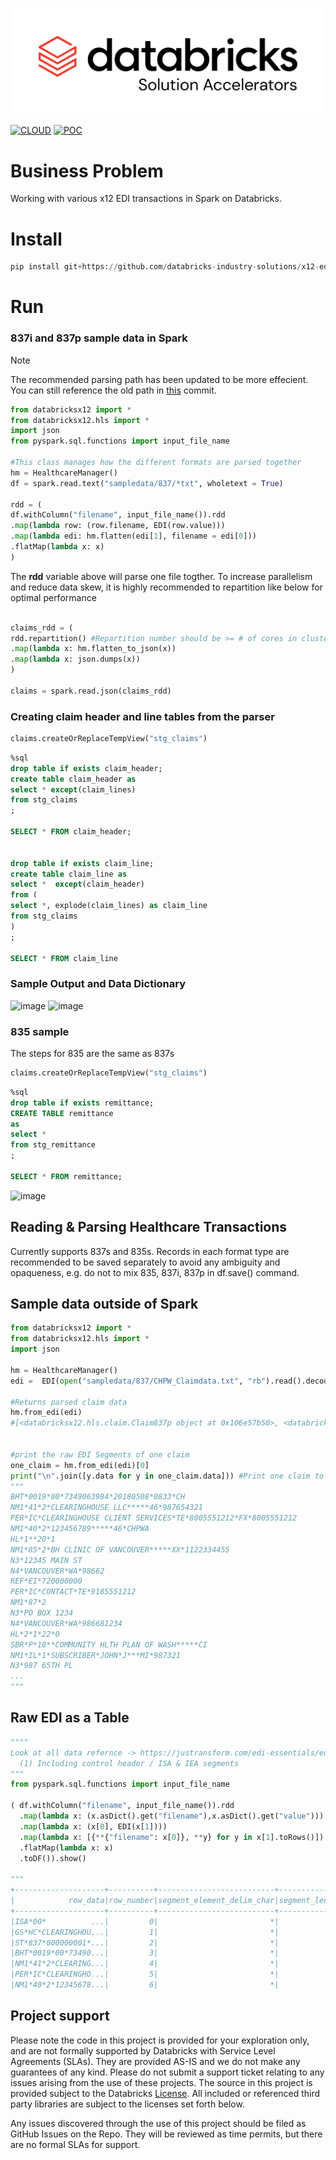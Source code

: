 ![image](https://raw.githubusercontent.com/databricks-industry-solutions/.github/main/profile/solacc_logo_wide.png)

[![CLOUD](https://img.shields.io/badge/CLOUD-ALL-blue?logo=googlecloud&style=for-the-badge)](https://cloud.google.com/databricks)
[![POC](https://img.shields.io/badge/POC-10_days-green?style=for-the-badge)](https://databricks.com/try-databricks)

# Business Problem 

Working with various x12 EDI transactions in Spark on Databricks.

# Install

```python
pip install git+https://github.com/databricks-industry-solutions/x12-edi-parser
```

# Run 

### 837i and 837p sample data in Spark

> [!NOTE]
> The recommended parsing path has been updated to be more effecient. You can still reference the old path in [this](https://github.com/databricks-industry-solutions/x12-edi-parser/commit/544f48e3cb9ebcf01027adb0867a3a2d6c0e768c) commit.


```python
from databricksx12 import *
from databricksx12.hls import *
import json
from pyspark.sql.functions import input_file_name

#This class manages how the different formats are parsed together
hm = HealthcareManager()
df = spark.read.text("sampledata/837/*txt", wholetext = True)

rdd = (
df.withColumn("filename", input_file_name()).rdd
.map(lambda row: (row.filename, EDI(row.value)))
.map(lambda edi: hm.flatten(edi[1], filename = edi[0]))
.flatMap(lambda x: x)
)

```

The **rdd** variable above will parse one file togther. To increase parallelism and reduce data skew, it is highly recommended to repartition like below for optimal performance

```python

claims_rdd = (
rdd.repartition() #Repartition number should be >= # of cores in cluster and <= number of rows in rdd / DataFrame
.map(lambda x: hm.flatten_to_json(x))
.map(lambda x: json.dumps(x))
)

claims = spark.read.json(claims_rdd)
```

### Creating claim header and line tables from the parser 

```python
claims.createOrReplaceTempView("stg_claims")
```

``` SQL
%sql
drop table if exists claim_header;
create table claim_header as 
select * except(claim_lines)
from stg_claims
;

SELECT * FROM claim_header;


drop table if exists claim_line;
create table claim_line as 
select *  except(claim_header)
from (
select *, explode(claim_lines) as claim_line
from stg_claims
)
;

SELECT * FROM claim_line

```

### Sample Output and Data Dictionary

![image](images/claim_header.png?raw=true)
![image](images/claim_line.png?raw=true)

### 835 sample

The steps for 835 are the same as 837s

```python
claims.createOrReplaceTempView("stg_claims")
```
``` SQL
%sql
drop table if exists remittance;
CREATE TABLE remittance 
as 
select *
from stg_remittance 
;

SELECT * FROM remittance;
```

![image](images/remittance.png?raw=true)


## Reading & Parsing Healthcare Transactions

Currently supports 837s and 835s. Records in each format type are recommended to be saved separately to avoid any ambiguity and opaqueness, e.g. do not to mix 835, 837i, 837p in df.save() command.  

## Sample data outside of Spark

```python
from databricksx12 import *
from databricksx12.hls import *
import json

hm = HealthcareManager()
edi =  EDI(open("sampledata/837/CHPW_Claimdata.txt", "rb").read().decode("utf-8"))

#Returns parsed claim data
hm.from_edi(edi) 
#[<databricksx12.hls.claim.Claim837p object at 0x106e57b50>, <databricksx12.hls.claim.Claim837p object at 0x106e57c40>, <databricksx12.hls.claim.Claim837p object at 0x106e57eb0>, <databricksx12.hls.claim.Claim837p object at 0x106e57b20>, <databricksx12.hls.claim.Claim837p object at 0x106e721f0>]


#print the raw EDI Segments of one claim
one_claim = hm.from_edi(edi)[0]
print("\n".join([y.data for y in one_claim.data])) #Print one claim to look at the segments of it
"""
BHT*0019*00*7349063984*20180508*0833*CH
NM1*41*2*CLEARINGHOUSE LLC*****46*987654321
PER*IC*CLEARINGHOUSE CLIENT SERVICES*TE*8005551212*FX*8005551212
NM1*40*2*123456789*****46*CHPWA
HL*1**20*1
NM1*85*2*BH CLINIC OF VANCOUVER*****XX*1122334455
N3*12345 MAIN ST
N4*VANCOUVER*WA*98662
REF*EI*720000000
PER*IC*CONTACT*TE*9185551212
NM1*87*2
N3*PO BOX 1234
N4*VANCOUVER*WA*986681234
HL*2*1*22*0
SBR*P*18**COMMUNITY HLTH PLAN OF WASH*****CI
NM1*IL*1*SUBSCRIBER*JOHN*J***MI*987321
N3*987 65TH PL
...
"""
```

## Raw EDI as a Table 

```python
""""
Look at all data refernce -> https://justransform.com/edi-essentials/edi-structure/
  (1) Including control header / ISA & IEA segments
"""
from pyspark.sql.functions import input_file_name

( df.withColumn("filename", input_file_name()).rdd
  .map(lambda x: (x.asDict().get("filename"),x.asDict().get("value")))
  .map(lambda x: (x[0], EDI(x[1])))
  .map(lambda x: [{**{"filename": x[0]}, **y} for y in x[1].toRows()])
  .flatMap(lambda x: x)
  .toDF()).show()

"""
+--------------------+----------+--------------------------+--------------+------------+-----------------------------+--------+
|            row_data|row_number|segment_element_delim_char|segment_length|segment_name|segment_subelement_delim_char|filename|
+--------------------+----------+--------------------------+--------------+------------+-----------------------------+--------+
|ISA*00*          ...|         0|                         *|            17|         ISA|                            :|file:///|
|GS*HC*CLEARINGHOU...|         1|                         *|             9|          GS|                            :|file:///|
|ST*837*000000001*...|         2|                         *|             4|          ST|                            :|file:///|
|BHT*0019*00*73490...|         3|                         *|             7|         BHT|                            :|file:///|
|NM1*41*2*CLEARING...|         4|                         *|            10|         NM1|                            :|file:///|
|PER*IC*CLEARINGHO...|         5|                         *|             7|         PER|                            :|file:///|
|NM1*40*2*12345678...|         6|                         *|            10|         NM1|                            :|file:///|
```

## Project support 

Please note the code in this project is provided for your exploration only, and are not formally supported by Databricks with Service Level Agreements (SLAs). They are provided AS-IS and we do not make any guarantees of any kind. Please do not submit a support ticket relating to any issues arising from the use of these projects. The source in this project is provided subject to the Databricks [License](./LICENSE). All included or referenced third party libraries are subject to the licenses set forth below.

Any issues discovered through the use of this project should be filed as GitHub Issues on the Repo. They will be reviewed as time permits, but there are no formal SLAs for support. 
